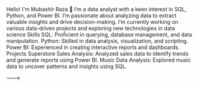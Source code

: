 Hello! I'm Mubashir Raza 👋
I’m a data analyst with a keen interest in SQL, Python, and Power BI. I’m passionate about analyzing data to extract valuable insights and drive decision-making. I’m currently working on various data-driven projects and exploring new technologies in data science
Skills
SQL: Proficient in querying, database management, and data manipulation.
Python: Skilled in data analysis, visualization, and scripting.
Power BI: Experienced in creating interactive reports and dashboards.
Projects
Superstore Sales Analysis: Analyzed sales data to identify trends and generate reports using Power BI.
Music Data Analysis: Explored music data to uncover patterns and insights using SQL.

--->
